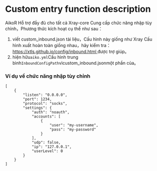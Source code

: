 # Custom entry function description

AikoR Hỗ trợ đầy đủ cho tất cả Xray-core Cung cấp chức năng nhập tùy chỉnh，Phương thức kích hoạt cụ thể như sau：

1. viết custom\_inbound.json tài liệu，Cấu hình này giống như Xray Cấu hình xuất hoàn toàn giống nhau，hãy kiểm tra：[https://xtls.github.io/config/inbound.html ](https://xtls.github.io/config/inbound.html)được trợ giúp。
2. hiện hữu`aiko.yml`Cấu hình trung bình`InboundConfigPath`vìcustom\_inbound.jsonmột phần của。

### Ví dụ về chức năng nhập tùy chỉnh

```
[
    {
        "listen": "0.0.0.0",
        "port": 1234,
        "protocol": "socks",
        "settings": {
            "auth": "noauth",
            "accounts": [
                {
                    "user": "my-username",
                    "pass": "my-password"
                }
            ],
            "udp": false,
            "ip": "127.0.0.1",
            "userLevel": 0
        }
    }
]
```
